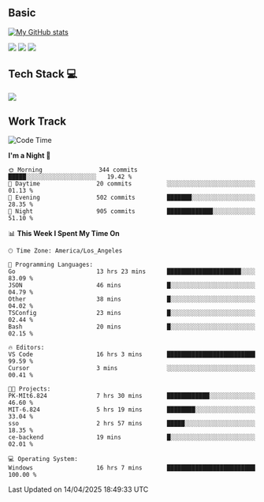 ## Basic
 
[![My GitHub stats](https://github-readme-stats.vercel.app/api?username=Zzhihon&show_icons=true&theme=purple)](https://github.com/Zzhihon)
 
 [![](https://img.shields.io/badge/website-4493f8?style=for-the-badge&logo=About.me&logoColor=purple)](https://tatakal.com/)
 [![](https://img.shields.io/badge/RSS-4493f8?style=for-the-badge&logo=rss&logoColor=purple)](https://tatakal.com/feed/)
 [![](https://img.shields.io/badge/Email-4493f8?style=for-the-badge&logo=gmail&logoColor=purple)](mailto:bt1q@tatakal.com)

## Tech Stack 💻

<a href="https://skillicons.dev">
  <img src="https://skillicons.dev/icons?i=py,html,css,javascript,bash,java,vue,go,nodejs,cpp" />
</a>

</br>

## Work Track

<!--START_SECTION:waka-->
![Code Time](http://img.shields.io/badge/Code%20Time-194%20hrs%2035%20mins-blue)

**I'm a Night 🦉** 

```text
🌞 Morning                344 commits         █████░░░░░░░░░░░░░░░░░░░░   19.42 % 
🌆 Daytime                20 commits          ░░░░░░░░░░░░░░░░░░░░░░░░░   01.13 % 
🌃 Evening                502 commits         ███████░░░░░░░░░░░░░░░░░░   28.35 % 
🌙 Night                  905 commits         █████████████░░░░░░░░░░░░   51.10 % 
```


📊 **This Week I Spent My Time On** 

```text
🕑︎ Time Zone: America/Los_Angeles

💬 Programming Languages: 
Go                       13 hrs 23 mins      █████████████████████░░░░   83.09 % 
JSON                     46 mins             █░░░░░░░░░░░░░░░░░░░░░░░░   04.79 % 
Other                    38 mins             █░░░░░░░░░░░░░░░░░░░░░░░░   04.02 % 
TSConfig                 23 mins             █░░░░░░░░░░░░░░░░░░░░░░░░   02.44 % 
Bash                     20 mins             █░░░░░░░░░░░░░░░░░░░░░░░░   02.15 % 

🔥 Editors: 
VS Code                  16 hrs 3 mins       █████████████████████████   99.59 % 
Cursor                   3 mins              ░░░░░░░░░░░░░░░░░░░░░░░░░   00.41 % 

🐱‍💻 Projects: 
PK-MIt6.824              7 hrs 30 mins       ████████████░░░░░░░░░░░░░   46.60 % 
MIT-6.824                5 hrs 19 mins       ████████░░░░░░░░░░░░░░░░░   33.04 % 
sso                      2 hrs 57 mins       █████░░░░░░░░░░░░░░░░░░░░   18.35 % 
ce-backend               19 mins             █░░░░░░░░░░░░░░░░░░░░░░░░   02.01 % 

💻 Operating System: 
Windows                  16 hrs 7 mins       █████████████████████████   100.00 % 
```


 Last Updated on 14/04/2025 18:49:33 UTC
<!--END_SECTION:waka-->
